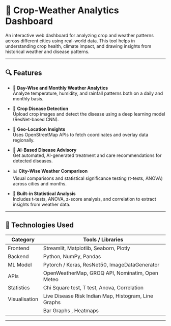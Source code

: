 # 🌾 Crop-Weather Analytics Dashboard

An interactive web dashboard for analyzing crop and weather patterns across different cities using real-world data. This tool helps in understanding crop health, climate impact, and drawing insights from historical weather and disease patterns.

---

## 🔍 Features

- 📅 **Day-Wise and Monthly Weather Analytics**  
  Analyze temperature, humidity, and rainfall patterns both on a daily and monthly basis.

- 🌿 **Crop Disease Detection**  
  Upload crop images and detect the disease using a deep learning model (ResNet-based CNN).

- 📍 **Geo-Location Insights**  
  Uses OpenStreetMap APIs to fetch coordinates and overlay data regionally.
  
- 🤖 **AI-Based Disease Advisory**  
  Get automated, AI-generated treatment and care recommendations for detected diseases.  

- 📊 **City-Wise Weather Comparison**  
  Visual comparisons and statistical significance testing (t-tests, ANOVA) across cities and months.

- 🧪 **Built-in Statistical Analysis**  
  Includes t-tests, ANOVA, z-score analysis, and correlation to extract insights from weather data. 

---

## 🚀 Technologies Used

| Category        | Tools / Libraries                                     |
|----------------|--------------------------------------------------------|
| Frontend       | Streamlit, Matplotlib, Seaborn, Plotly                 |
| Backend        | Python, NumPy, Pandas                                  |
| ML Model       | Pytorch / Keras, ResNet50, ImageDataGenerator          |
| APIs           | OpenWeatherMap, GROQ API, Nominatim, Open Meteo        |
| Statistics     | Chi Square test, T test, Anova, Correlation            |
| Visualisation  | Live Disease Risk Indian Map, Histogram, Line Graphs   |
|                | Bar Graphs , Heatmaps                                  |

---



